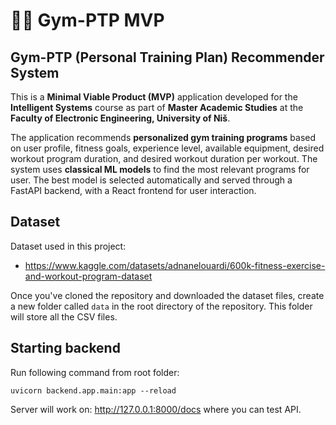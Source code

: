 # 🏋️‍♂️ Gym-PTP MVP

## Gym-PTP (Personal Training Plan) Recommender System

This is a **Minimal Viable Product (MVP)** application developed for the **Intelligent Systems** course as part of **Master Academic Studies** at the **Faculty of Electronic Engineering, University of Niš**.  

The application recommends **personalized gym training programs** based on user profile, fitness goals, experience level, available equipment, desired workout program duration, and desired workout duration per workout. The system uses **classical ML models** to find the most relevant programs for user. The best model is selected automatically and served through a FastAPI backend, with a React frontend for user interaction.

## Dataset
Dataset used in this project:
- https://www.kaggle.com/datasets/adnanelouardi/600k-fitness-exercise-and-workout-program-dataset

Once you've cloned the repository and downloaded the dataset files, create a new folder called `data` in the root directory of the repository. This folder will store all the CSV files.

## Starting backend
Run following command from root folder: 
```
uvicorn backend.app.main:app --reload
```

Server will work on: http://127.0.0.1:8000/docs where you can test API.